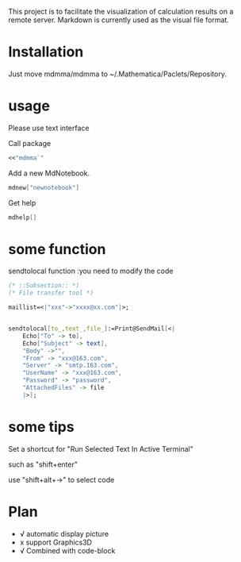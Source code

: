 This project is to facilitate the visualization of calculation results on a remote server. Markdown is currently used as the visual file format.

# Installation

Just move mdmma/mdmma to ~/.Mathematica/Paclets/Repository.

# usage

Please use text interface

Call package

```mathematica
<<"mdmma`"
```

Add a new MdNotebook.

```mathematica
mdnew["newnotebook"]
```

Get help

```mathematica
mdhelp[]
```

# some function

sendtolocal function :you need to modify the code

```mathematica
(* ::Subsection:: *)
(* File transfer tool *)

maillist=<|"xxx"->"xxxx@xx.com"|>;


sendtolocal[to_,text_,file_]:=Print@SendMail[<|
    Echo["To" -> to], 
    Echo["Subject" -> text], 
    "Body" ->"", 
    "From" -> "xxx@163.com", 
    "Server" -> "smtp.163.com", 
    "UserName" -> "xxx@163.com", 
    "Password" -> "password",
    "AttachedFiles" -> file
    |>];
```

# some tips

Set a shortcut for "Run Selected Text In Active Terminal"

such as "shift+enter"

use "shift+alt+->" to select code



# Plan
+ √ automatic display picture
+ x support Graphics3D
+ √ Combined with code-block

